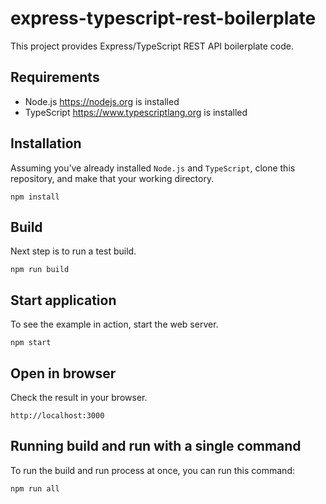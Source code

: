 # express-typescript-rest-boilerplate
This project provides Express/TypeScript REST API boilerplate code.

## Requirements

- Node.js https://nodejs.org is installed
- TypeScript https://www.typescriptlang.org is installed

## Installation
Assuming you’ve already installed `Node.js` and `TypeScript`, clone this repository, and make that your working directory.

```
npm install
```

## Build
Next step is to run a test build.

```
npm run build
```

## Start application
To see the example in action, start the web server.

```
npm start
```

## Open in browser
Check the result in your browser.

```
http://localhost:3000
```

## Running build and run with a single command
To run the build and run process at once, you can run this command:

```
npm run all
```
